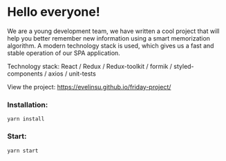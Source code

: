 <h1> Hello everyone! </h1>

We are a young development team, we have written a cool project that will help you better remember new information using a smart memorization algorithm. A modern technology stack is used, which gives us a fast and stable operation of our SPA application.

Technology stack: React / Redux / Redux-toolkit / formik / styled-components / axios / unit-tests

View the project: https://evelinsu.github.io/friday-project/

### Installation: 

`yarn install`

### Start: 

`yarn start`
